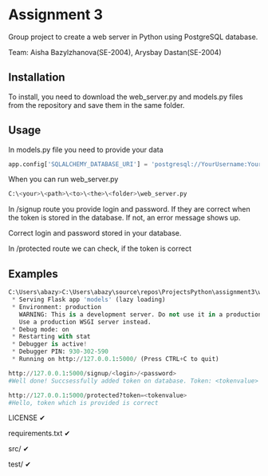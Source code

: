 # Assignment 3

Group project to create a web server in Python using PostgreSQL database.

Team: Aisha Bazylzhanova(SE-2004), Arysbay Dastan(SE-2004) 

## Installation 

To install, you need to download the web_server.py and models.py files from the repository and save them in the same folder. 

## Usage 

In models.py file you need to provide your data
   ```python
   app.config['SQLALCHEMY_DATABASE_URI'] = 'postgresql://YourUsername:YourPassword@localhost/NameOfYourDatabase'
   ```

When you can run web_server.py
   ```python
   C:\<your>\<path>\<to>\<the>\<folder>\web_server.py
   ```
   
In /signup route you provide login and password. If they are correct when the token is stored in the database. If not, an error message shows up.


Correct login and password stored in your database.   


In /protected route we can check, if the token is correct
   
## Examples 

```python
C:\Users\abazy>C:\Users\abazy\source\repos\ProjectsPython\assignment3\web_server.py
 * Serving Flask app 'models' (lazy loading)
 * Environment: production
   WARNING: This is a development server. Do not use it in a production deployment.
   Use a production WSGI server instead.
 * Debug mode: on
 * Restarting with stat
 * Debugger is active!
 * Debugger PIN: 930-302-590
 * Running on http://127.0.0.1:5000/ (Press CTRL+C to quit)
```
   
```python
http://127.0.0.1:5000/signup/<login>/<password>
#Well done! Succsessfully added token on database. Token: <tokenvalue>
```
   
```python
http://127.0.0.1:5000/protected?token=<tokenvalue>
#Hello, token which is provided is correct
```
LICENSE ✔

requirements.txt ✔

src/ ✔

test/ ✔
